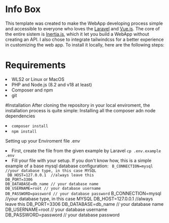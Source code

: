 # Info Box
This template was created to make the WebApp developing process simple and accessible to everyone who loves the [Laravel]([url](https://laravel.com/)) and [Vue.js]([url](https://vuejs.org/)). 
The core of the entire sistem is [Inertia.js]([url](https://inertiajs.com/)), which it let you build a WebApp without creating an API. I also chose to integrate tailwindcss for a better experience in customizing the web app. To install it locally, here are the following steps:

# Requirements
<li>WLS2 or Linux or MacOS</li>
<li>PHP and Node.js (8.2 and v18 at least)</li>
<li>Composer and npm</li>
<li>git</li>

#Installation
After cloning the repository in your local enviroment, the installation process is quite simple:
Installing all the composer adn node dependencies
<li><code>composer install</code></li>
<li><code>npm install</code></li>

Setting up your Enviroment file .env
<li>First, create the file from the given example by Laravel <code>cp .env.example .env</code></li>
<li>
    Fill your file with your setup. If you don't know how, this is a simple example of a base mysql database configuration:
    <code> B_CONNECTION=mysql  //your database type, in this case MYSQL <br/> DB_HOST=127.0.0.1  //always leave this<br/>DB_PORT=3306<br/>DB_DATABASE=db_name // your database name<br/>DB_USERNAME=root // your database username<br/>DB_PASSWORD=password // your database password</code>
    B_CONNECTION=mysql  //your database type, in this case MYSQL 
    DB_HOST=127.0.0.1  //always leave this
    DB_PORT=3306
    DB_DATABASE=db_name // your database name
    DB_USERNAME=root // your database username
    DB_PASSWORD=password // your database password</code>
</li>
